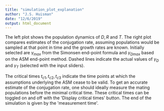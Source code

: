 ```yaml
---
title: "simulation_plot_explanation"
author: "J.S. Huisman"
date: "12/6/2019"
output: html_document
---
```




The left plot shows the population dynamics of $D, R$ and $T$. The right plot compares estimates of the conjugation rate, assuming populations would be sampled at that point in time and the growth rates are known. Initially selected are $\gamma_{max}$ from the Simonsen end-point formula and $\gamma_{Dmax}$ based on the ASM end-point method. Dashed lines indicate the actual values of $\gamma_D$ and $\gamma_T$ (selected with the input sliders). 

The critical times $t_{c1}, t_{c2}, t_{c3}$ indicate the time points at which the assumptions underlying the ASM cease to be valid. To get an accurate estimate of the conjugation rate, one should ideally measure the mating populations before the minimal critical time. These critical times can be toggled on and off with the 'Display critical times' button. The end of the simulation is given by the 'measurement time'.
